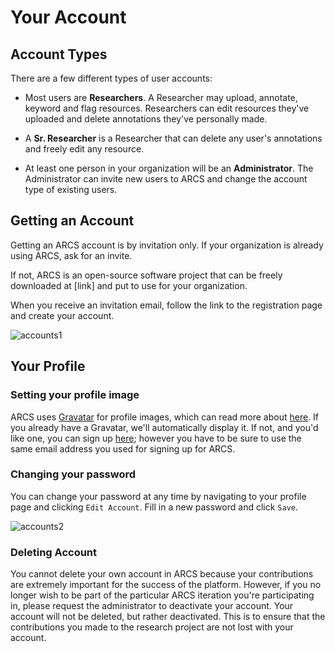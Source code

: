 Your Account
============

Account Types
-------------
There are a few different types of user accounts:

* Most users are **Researchers**.  A Researcher may upload, annotate, keyword 
and flag resources. Researchers can edit resources they've uploaded and delete
annotations they've personally made.

* A **Sr. Researcher** is a Researcher that can delete any user's annotations
and freely edit any resource.

* At least one person in your organization will be an **Administrator**. The
Administrator can invite new users to ARCS and change the account type of 
existing users.

Getting an Account
------------------
Getting an ARCS account is by invitation only. If your organization is already 
using ARCS, ask for an invite.

If not, ARCS is an open-source software project that can be freely downloaded at
[link] and put to use for your organization.

When you receive an invitation email, follow the link to the registration page
and create your account.

![accounts1](../img/docs/accounts-1.png)

Your Profile
------------

### Setting your profile image
ARCS uses [Gravatar][1] for profile images, which can read more about
[here][1].  If you already have a Gravatar, we'll automatically display it. If
not, and you'd like one, you can sign up [here][1]; however you have to be sure
to use the same email address you used for signing up for ARCS.

### Changing your password
You can change your password at any time by navigating to your profile page and
clicking `Edit Account`. Fill in a new password and click `Save`.

![accounts2](../img/docs/accounts-2.png)

### Deleting Account
You cannot delete your own account in ARCS because your contributions are
extremely important for the success of the platform. However, if you no longer
wish to be part of the particular ARCS iteration you're participating in,
please request the administrator to deactivate your account. Your account will
not be deleted, but rather deactivated. This is to ensure that the
contributions you made to the research project are not lost with your account. 

[1]:http://en.gravatar.com/
